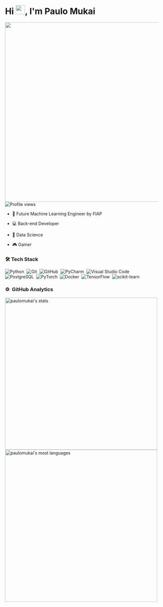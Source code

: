 <h1 align="left">Hi <img src="https://raw.githubusercontent.com/kaueMarques/kaueMarques/master/hi.gif" width="30px">, I'm Paulo Mukai</h1>
<img align="right" height="590em" style="margin-left: 10px; border: none;" src="https://raw.githubusercontent.com/gist/PauloMukai/139e4c6c7671372382e21bd1b12d2c3d/raw/f89bf8a742dae3f292858c6ac0aa75386710c465/githubcard.svg"/>
<p align="left"> <img src="https://komarev.com/ghpvc/?username=paulomukai&color=yellow" alt="Profile views" /> </p>



- 🤖 Future Machine Learning Engineer by FIAP
  
- 💻 Back-end Developer

- 🎲 Data Science
  
- 🎮 Gamer



### 🛠 Tech Stack

![Python](https://img.shields.io/badge/-Python-05122A?style=flat&logo=Python)&nbsp;
![Git](https://img.shields.io/badge/-Git-05122A?style=flat&logo=git)&nbsp;
![GitHub](https://img.shields.io/badge/-GitHub-05122A?style=flat&logo=github)&nbsp;
![PyCharm](https://img.shields.io/badge/PyCharm-05122A?style=flat&logo=PyCharm&logoColor=ccff33)&nbsp;
![Visual Studio Code](https://img.shields.io/badge/-Visual%20Studio%20Code-05122A?style=flat&logo=visual-studio-code&logoColor=007ACC)&nbsp;
![PostgreSQL](https://img.shields.io/badge/-PostgreSQL-05122A?style=flat&logo=postgresql)&nbsp;
![PyTorch](https://img.shields.io/badge/-PyTorch-05122A?style=flat&logo=PyTorch)&nbsp;
![Docker](https://img.shields.io/badge/-Docker-05122A?style=flat&logo=Docker)&nbsp;
![TensorFlow](https://img.shields.io/badge/-Tensorflow-05122A?style=flat&logo=Tensorflow)&nbsp;
![scikit-learn](https://img.shields.io/badge/-scikitlearn-05122A?style=flat&logo=scikitlearn)&nbsp;


### ⚙️ &nbsp;GitHub Analytics
<p align="left">
<img width="500em" src="https://github-readme-stats.vercel.app/api?username=paulomukai&show_icons=true&theme=vision-friendly-dark" alt="paulomukai's stats"/>
<img width="500em" src="https://github-readme-stats.vercel.app/api/top-langs/?username=paulomukai&layout=compact&theme=vision-friendly-dark" alt="paulomukai's most languages"/>
</p>

<br><br>
